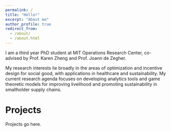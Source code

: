 ```yaml
---
permalink: /
title: "Hello!"
excerpt: "About me"
author_profile: true
redirect_from: 
  - /about/
  - /about.html
---
```


I am a third year PhD student at MIT Operations Research Center, co-advised by Prof. Karen Zheng and Prof. Joann de Zegher. 

My research interests lie broadly in the areas of optimization and incentive design for social good, with applications in healthcare and sustainability. My current research agenda focuses on developing analytics tools and game theoretic models for improving livelihood and promoting sustainability in smallholder supply chains. 

Projects
======

Projects go here.
